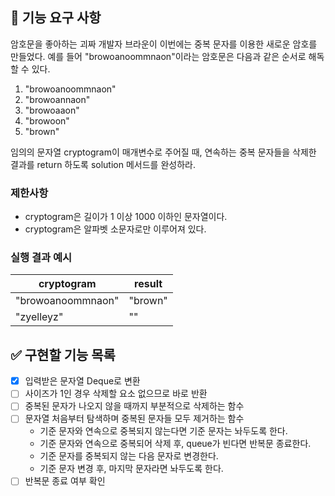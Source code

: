 ## 🚀 기능 요구 사항

암호문을 좋아하는 괴짜 개발자 브라운이 이번에는 중복 문자를 이용한 새로운 암호를 만들었다. 예를 들어 "browoanoommnaon"이라는 암호문은 다음과 같은 순서로 해독할 수 있다.

1. "browoanoommnaon"
2. "browoannaon"
3. "browoaaon"
4. "browoon"
5. "brown"

임의의 문자열 cryptogram이 매개변수로 주어질 때, 연속하는 중복 문자들을 삭제한 결과를 return 하도록 solution 메서드를 완성하라.

### 제한사항

- cryptogram은 길이가 1 이상 1000 이하인 문자열이다.
- cryptogram은 알파벳 소문자로만 이루어져 있다.

### 실행 결과 예시

| cryptogram | result |
| --- | --- |
| "browoanoommnaon" | "brown" |
| "zyelleyz" | "" |

## ✅ 구현할 기능 목록

- [x] 입력받은 문자열 Deque로 변환
- [ ] 사이즈가 1인 경우 삭제할 요소 없으므로 바로 반환
- [ ] 중복된 문자가 나오지 않을 때까지 부분적으로 삭제하는 함수
- [ ] 문자열 처음부터 탐색하며 중복된 문자들 모두 제거하는 함수 
  - 기준 문자와 연속으로 중복되지 않는다면 기준 문자는 놔두도록 한다.
  - 기준 문자와 연속으로 중복되어 삭제 후, queue가 빈다면 반복문 종료한다.
  - 기준 문자를 중복되지 않는 다음 문자로 변경한다.
  - 기준 문자 변경 후, 마지막 문자라면 놔두도록 한다. 
- [ ] 반복문 종료 여부 확인 
